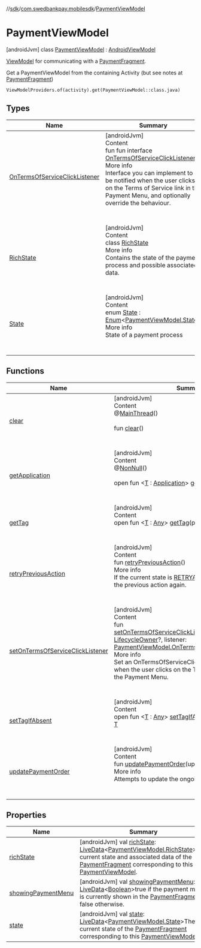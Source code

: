 //[sdk](../../../index.md)/[com.swedbankpay.mobilesdk](../index.md)/[PaymentViewModel](index.md)



# PaymentViewModel  
 [androidJvm] class [PaymentViewModel](index.md) : [AndroidViewModel](https://developer.android.com/reference/kotlin/androidx/lifecycle/AndroidViewModel.html)

<a href="https://developer.android.com/reference/androidx/lifecycle/ViewModel" target="_blank">ViewModel</a> for communicating with a [PaymentFragment](../-payment-fragment/index.md).



Get a PaymentViewModel from the containing Activity (but see notes at [PaymentFragment](../-payment-fragment/index.md))

    ViewModelProviders.of(activity).get(PaymentViewModel::class.java)   


## Types  
  
|  Name |  Summary | 
|---|---|
| <a name="com.swedbankpay.mobilesdk/PaymentViewModel.OnTermsOfServiceClickListener///PointingToDeclaration/"></a>[OnTermsOfServiceClickListener](-on-terms-of-service-click-listener/index.md)| <a name="com.swedbankpay.mobilesdk/PaymentViewModel.OnTermsOfServiceClickListener///PointingToDeclaration/"></a>[androidJvm]  <br>Content  <br>fun fun interface [OnTermsOfServiceClickListener](-on-terms-of-service-click-listener/index.md)  <br>More info  <br>Interface you can implement to be notified when the user clicks on the Terms of Service link in the Payment Menu, and optionally override the behaviour.  <br><br><br>|
| <a name="com.swedbankpay.mobilesdk/PaymentViewModel.RichState///PointingToDeclaration/"></a>[RichState](-rich-state/index.md)| <a name="com.swedbankpay.mobilesdk/PaymentViewModel.RichState///PointingToDeclaration/"></a>[androidJvm]  <br>Content  <br>class [RichState](-rich-state/index.md)  <br>More info  <br>Contains the state of the payment process and possible associated data.  <br><br><br>|
| <a name="com.swedbankpay.mobilesdk/PaymentViewModel.State///PointingToDeclaration/"></a>[State](-state/index.md)| <a name="com.swedbankpay.mobilesdk/PaymentViewModel.State///PointingToDeclaration/"></a>[androidJvm]  <br>Content  <br>enum [State](-state/index.md) : [Enum](https://kotlinlang.org/api/latest/jvm/stdlib/kotlin/-enum/index.html)<[PaymentViewModel.State](-state/index.md)>   <br>More info  <br>State of a payment process  <br><br><br>|


## Functions  
  
|  Name |  Summary | 
|---|---|
| <a name="androidx.lifecycle/ViewModel/clear/#/PointingToDeclaration/"></a>[clear](index.md#%5Bandroidx.lifecycle%2FViewModel%2Fclear%2F%23%2FPointingToDeclaration%2F%5D%2FFunctions%2F2101262426)| <a name="androidx.lifecycle/ViewModel/clear/#/PointingToDeclaration/"></a>[androidJvm]  <br>Content  <br>@[MainThread](https://developer.android.com/reference/kotlin/androidx/annotation/MainThread.html)()  <br>  <br>fun [clear](index.md#%5Bandroidx.lifecycle%2FViewModel%2Fclear%2F%23%2FPointingToDeclaration%2F%5D%2FFunctions%2F2101262426)()  <br><br><br>|
| <a name="androidx.lifecycle/AndroidViewModel/getApplication/#/PointingToDeclaration/"></a>[getApplication](index.md#%5Bandroidx.lifecycle%2FAndroidViewModel%2FgetApplication%2F%23%2FPointingToDeclaration%2F%5D%2FFunctions%2F2101262426)| <a name="androidx.lifecycle/AndroidViewModel/getApplication/#/PointingToDeclaration/"></a>[androidJvm]  <br>Content  <br>@[NonNull](https://developer.android.com/reference/kotlin/androidx/annotation/NonNull.html)()  <br>  <br>open fun <[T](index.md#%5Bandroidx.lifecycle%2FAndroidViewModel%2FgetApplication%2F%23%2FPointingToDeclaration%2F%5D%2FFunctions%2F2101262426) : [Application](https://developer.android.com/reference/kotlin/android/app/Application.html)> [getApplication](index.md#%5Bandroidx.lifecycle%2FAndroidViewModel%2FgetApplication%2F%23%2FPointingToDeclaration%2F%5D%2FFunctions%2F2101262426)(): [T](index.md#%5Bandroidx.lifecycle%2FAndroidViewModel%2FgetApplication%2F%23%2FPointingToDeclaration%2F%5D%2FFunctions%2F2101262426)  <br><br><br>|
| <a name="androidx.lifecycle/ViewModel/getTag/#kotlin.String/PointingToDeclaration/"></a>[getTag](index.md#%5Bandroidx.lifecycle%2FViewModel%2FgetTag%2F%23kotlin.String%2FPointingToDeclaration%2F%5D%2FFunctions%2F2101262426)| <a name="androidx.lifecycle/ViewModel/getTag/#kotlin.String/PointingToDeclaration/"></a>[androidJvm]  <br>Content  <br>open fun <[T](index.md#%5Bandroidx.lifecycle%2FViewModel%2FgetTag%2F%23kotlin.String%2FPointingToDeclaration%2F%5D%2FFunctions%2F2101262426) : [Any](https://kotlinlang.org/api/latest/jvm/stdlib/kotlin/-any/index.html)> [getTag](index.md#%5Bandroidx.lifecycle%2FViewModel%2FgetTag%2F%23kotlin.String%2FPointingToDeclaration%2F%5D%2FFunctions%2F2101262426)(p0: [String](https://kotlinlang.org/api/latest/jvm/stdlib/kotlin/-string/index.html)): [T](index.md#%5Bandroidx.lifecycle%2FViewModel%2FgetTag%2F%23kotlin.String%2FPointingToDeclaration%2F%5D%2FFunctions%2F2101262426)  <br><br><br>|
| <a name="com.swedbankpay.mobilesdk/PaymentViewModel/retryPreviousAction/#/PointingToDeclaration/"></a>[retryPreviousAction](retry-previous-action.md)| <a name="com.swedbankpay.mobilesdk/PaymentViewModel/retryPreviousAction/#/PointingToDeclaration/"></a>[androidJvm]  <br>Content  <br>fun [retryPreviousAction](retry-previous-action.md)()  <br>More info  <br>If the current state is [RETRYABLE_ERROR](-state/-r-e-t-r-y-a-b-l-e_-e-r-r-o-r/index.md), attempts the previous action again.  <br><br><br>|
| <a name="com.swedbankpay.mobilesdk/PaymentViewModel/setOnTermsOfServiceClickListener/#androidx.lifecycle.LifecycleOwner?#com.swedbankpay.mobilesdk.PaymentViewModel.OnTermsOfServiceClickListener?/PointingToDeclaration/"></a>[setOnTermsOfServiceClickListener](set-on-terms-of-service-click-listener.md)| <a name="com.swedbankpay.mobilesdk/PaymentViewModel/setOnTermsOfServiceClickListener/#androidx.lifecycle.LifecycleOwner?#com.swedbankpay.mobilesdk.PaymentViewModel.OnTermsOfServiceClickListener?/PointingToDeclaration/"></a>[androidJvm]  <br>Content  <br>fun [setOnTermsOfServiceClickListener](set-on-terms-of-service-click-listener.md)(lifecycleOwner: [LifecycleOwner](https://developer.android.com/reference/kotlin/androidx/lifecycle/LifecycleOwner.html)?, listener: [PaymentViewModel.OnTermsOfServiceClickListener](-on-terms-of-service-click-listener/index.md)?)  <br>More info  <br>Set an OnTermsOfServiceClickListener to be notified when the user clicks on the Terms of Service link in the Payment Menu.  <br><br><br>|
| <a name="androidx.lifecycle/ViewModel/setTagIfAbsent/#kotlin.String#TypeParam(bounds=[kotlin.Any])/PointingToDeclaration/"></a>[setTagIfAbsent](index.md#%5Bandroidx.lifecycle%2FViewModel%2FsetTagIfAbsent%2F%23kotlin.String%23TypeParam%28bounds%3D%5Bkotlin.Any%5D%29%2FPointingToDeclaration%2F%5D%2FFunctions%2F2101262426)| <a name="androidx.lifecycle/ViewModel/setTagIfAbsent/#kotlin.String#TypeParam(bounds=[kotlin.Any])/PointingToDeclaration/"></a>[androidJvm]  <br>Content  <br>open fun <[T](index.md#%5Bandroidx.lifecycle%2FViewModel%2FsetTagIfAbsent%2F%23kotlin.String%23TypeParam%28bounds%3D%5Bkotlin.Any%5D%29%2FPointingToDeclaration%2F%5D%2FFunctions%2F2101262426) : [Any](https://kotlinlang.org/api/latest/jvm/stdlib/kotlin/-any/index.html)> [setTagIfAbsent](index.md#%5Bandroidx.lifecycle%2FViewModel%2FsetTagIfAbsent%2F%23kotlin.String%23TypeParam%28bounds%3D%5Bkotlin.Any%5D%29%2FPointingToDeclaration%2F%5D%2FFunctions%2F2101262426)(p0: [String](https://kotlinlang.org/api/latest/jvm/stdlib/kotlin/-string/index.html), p1: [T](index.md#%5Bandroidx.lifecycle%2FViewModel%2FsetTagIfAbsent%2F%23kotlin.String%23TypeParam%28bounds%3D%5Bkotlin.Any%5D%29%2FPointingToDeclaration%2F%5D%2FFunctions%2F2101262426)): [T](index.md#%5Bandroidx.lifecycle%2FViewModel%2FsetTagIfAbsent%2F%23kotlin.String%23TypeParam%28bounds%3D%5Bkotlin.Any%5D%29%2FPointingToDeclaration%2F%5D%2FFunctions%2F2101262426)  <br><br><br>|
| <a name="com.swedbankpay.mobilesdk/PaymentViewModel/updatePaymentOrder/#kotlin.Any?/PointingToDeclaration/"></a>[updatePaymentOrder](update-payment-order.md)| <a name="com.swedbankpay.mobilesdk/PaymentViewModel/updatePaymentOrder/#kotlin.Any?/PointingToDeclaration/"></a>[androidJvm]  <br>Content  <br>fun [updatePaymentOrder](update-payment-order.md)(updateInfo: [Any](https://kotlinlang.org/api/latest/jvm/stdlib/kotlin/-any/index.html)?)  <br>More info  <br>Attempts to update the ongoing payment order.  <br><br><br>|


## Properties  
  
|  Name |  Summary | 
|---|---|
| <a name="com.swedbankpay.mobilesdk/PaymentViewModel/richState/#/PointingToDeclaration/"></a>[richState](rich-state.md)| <a name="com.swedbankpay.mobilesdk/PaymentViewModel/richState/#/PointingToDeclaration/"></a> [androidJvm] val [richState](rich-state.md): [LiveData](https://developer.android.com/reference/kotlin/androidx/lifecycle/LiveData.html)<[PaymentViewModel.RichState](-rich-state/index.md)>The current state and associated data of the [PaymentFragment](../-payment-fragment/index.md) corresponding to this [PaymentViewModel](index.md).   <br>|
| <a name="com.swedbankpay.mobilesdk/PaymentViewModel/showingPaymentMenu/#/PointingToDeclaration/"></a>[showingPaymentMenu](showing-payment-menu.md)| <a name="com.swedbankpay.mobilesdk/PaymentViewModel/showingPaymentMenu/#/PointingToDeclaration/"></a> [androidJvm] val [showingPaymentMenu](showing-payment-menu.md): [LiveData](https://developer.android.com/reference/kotlin/androidx/lifecycle/LiveData.html)<[Boolean](https://kotlinlang.org/api/latest/jvm/stdlib/kotlin/-boolean/index.html)>true if the payment menu is currently shown in the [PaymentFragment](../-payment-fragment/index.md), false otherwise.   <br>|
| <a name="com.swedbankpay.mobilesdk/PaymentViewModel/state/#/PointingToDeclaration/"></a>[state](state.md)| <a name="com.swedbankpay.mobilesdk/PaymentViewModel/state/#/PointingToDeclaration/"></a> [androidJvm] val [state](state.md): [LiveData](https://developer.android.com/reference/kotlin/androidx/lifecycle/LiveData.html)<[PaymentViewModel.State](-state/index.md)>The current state of the [PaymentFragment](../-payment-fragment/index.md) corresponding to this [PaymentViewModel](index.md).   <br>|

